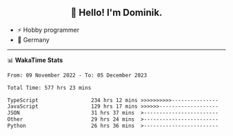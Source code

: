 <h2 align="center">👋 Hello! I'm Dominik.</h2>

- ⚡ Hobby programmer
- 📍 Germany

---
📊 **WakaTime Stats**
<!--START_SECTION:waka-->

```txt
From: 09 November 2022 - To: 05 December 2023

Total Time: 577 hrs 23 mins

TypeScript                 234 hrs 12 mins >>>>>>>>>>---------------   40.56 %
JavaScript                 129 hrs 17 mins >>>>>>-------------------   22.39 %
JSON                       31 hrs 37 mins  >------------------------   05.48 %
Other                      29 hrs 24 mins  >------------------------   05.09 %
Python                     26 hrs 36 mins  >------------------------   04.61 %
```

<!--END_SECTION:waka-->
